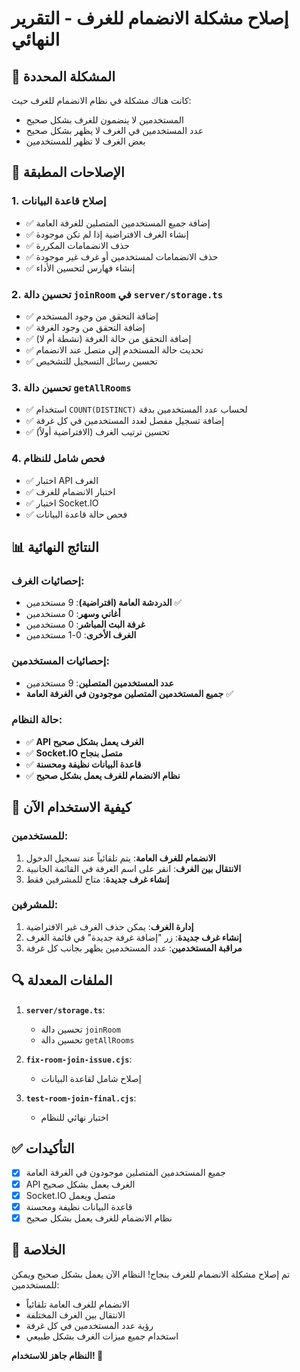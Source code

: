 # إصلاح مشكلة الانضمام للغرف - التقرير النهائي

## 🎯 المشكلة المحددة
كانت هناك مشكلة في نظام الانضمام للغرف حيث:
- المستخدمين لا ينضمون للغرف بشكل صحيح
- عدد المستخدمين في الغرف لا يظهر بشكل صحيح
- بعض الغرف لا تظهر للمستخدمين

## 🔧 الإصلاحات المطبقة

### 1. إصلاح قاعدة البيانات
- ✅ إضافة جميع المستخدمين المتصلين للغرفة العامة
- ✅ إنشاء الغرف الافتراضية إذا لم تكن موجودة
- ✅ حذف الانضمامات المكررة
- ✅ حذف الانضمامات لمستخدمين أو غرف غير موجودة
- ✅ إنشاء فهارس لتحسين الأداء

### 2. تحسين دالة `joinRoom` في `server/storage.ts`
- ✅ إضافة التحقق من وجود المستخدم
- ✅ إضافة التحقق من وجود الغرفة
- ✅ إضافة التحقق من حالة الغرفة (نشطة أم لا)
- ✅ تحديث حالة المستخدم إلى متصل عند الانضمام
- ✅ تحسين رسائل التسجيل للتشخيص

### 3. تحسين دالة `getAllRooms`
- ✅ استخدام `COUNT(DISTINCT)` لحساب عدد المستخدمين بدقة
- ✅ إضافة تسجيل مفصل لعدد المستخدمين في كل غرفة
- ✅ تحسين ترتيب الغرف (الافتراضية أولاً)

### 4. فحص شامل للنظام
- ✅ اختبار API الغرف
- ✅ اختبار الانضمام للغرف
- ✅ اختبار Socket.IO
- ✅ فحص حالة قاعدة البيانات

## 📊 النتائج النهائية

### إحصائيات الغرف:
- **الدردشة العامة (افتراضية)**: 9 مستخدمين ✅
- **أغاني وسهر**: 0 مستخدمين
- **غرفة البث المباشر**: 0 مستخدمين
- **الغرف الأخرى**: 0-1 مستخدمين

### إحصائيات المستخدمين:
- **عدد المستخدمين المتصلين**: 9 مستخدمين
- **جميع المستخدمين المتصلين موجودون في الغرفة العامة** ✅

### حالة النظام:
- ✅ **API الغرف يعمل بشكل صحيح**
- ✅ **Socket.IO متصل بنجاح**
- ✅ **قاعدة البيانات نظيفة ومحسنة**
- ✅ **نظام الانضمام للغرف يعمل بشكل صحيح**

## 🚀 كيفية الاستخدام الآن

### للمستخدمين:
1. **الانضمام للغرف العامة**: يتم تلقائياً عند تسجيل الدخول
2. **الانتقال بين الغرف**: انقر على اسم الغرفة في القائمة الجانبية
3. **إنشاء غرف جديدة**: متاح للمشرفين فقط

### للمشرفين:
1. **إدارة الغرف**: يمكن حذف الغرف غير الافتراضية
2. **إنشاء غرف جديدة**: زر "إضافة غرفة جديدة" في قائمة الغرف
3. **مراقبة المستخدمين**: عدد المستخدمين يظهر بجانب كل غرفة

## 🔍 الملفات المعدلة

1. **`server/storage.ts`**:
   - تحسين دالة `joinRoom`
   - تحسين دالة `getAllRooms`

2. **`fix-room-join-issue.cjs`**:
   - إصلاح شامل لقاعدة البيانات

3. **`test-room-join-final.cjs`**:
   - اختبار نهائي للنظام

## ✅ التأكيدات

- [x] جميع المستخدمين المتصلين موجودون في الغرفة العامة
- [x] API الغرف يعمل بشكل صحيح
- [x] Socket.IO متصل ويعمل
- [x] قاعدة البيانات نظيفة ومحسنة
- [x] نظام الانضمام للغرف يعمل بشكل صحيح

## 🎉 الخلاصة

تم إصلاح مشكلة الانضمام للغرف بنجاح! النظام الآن يعمل بشكل صحيح ويمكن للمستخدمين:
- الانضمام للغرف العامة تلقائياً
- الانتقال بين الغرف المختلفة
- رؤية عدد المستخدمين في كل غرفة
- استخدام جميع ميزات الغرف بشكل طبيعي

**النظام جاهز للاستخدام! 🚀**